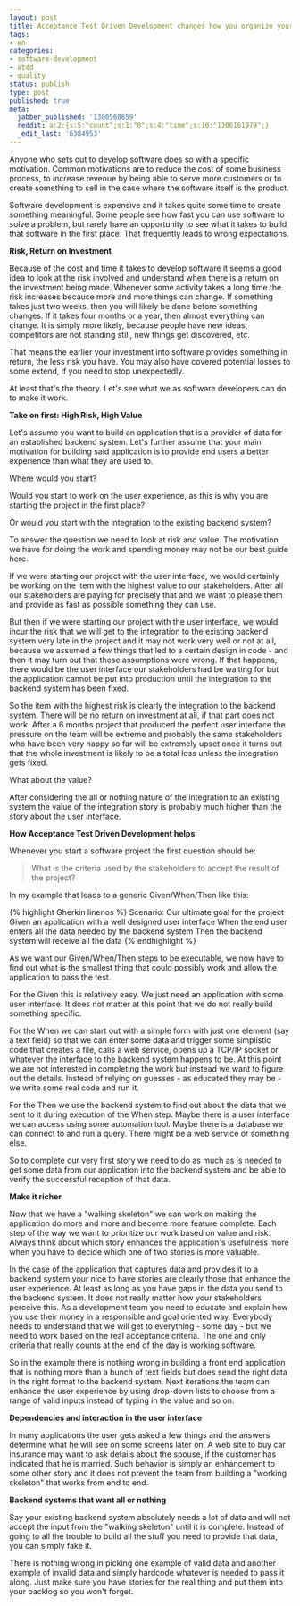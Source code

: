 ```yaml
---
layout: post
title: Acceptance Test Driven Development changes how you organize your project
tags:
- en
categories:
- software-development
- atdd
- quality
status: publish
type: post
published: true
meta:
  jabber_published: '1300568659'
  reddit: a:2:{s:5:"count";s:1:"0";s:4:"time";s:10:"1306161979";}
  _edit_last: '6384953'
---
```

Anyone who sets out to develop software does so with a specific motivation. Common motivations are to reduce the cost of some business process, to increase revenue by being able to serve more customers or to create something to sell in the case where the software itself is the product. 

Software development is expensive and it takes quite some time to create something meaningful. Some people see how fast you can use software to solve a problem, but rarely have an opportunity to see what it takes to build that software in the first place. That frequently leads to wrong expectations.

<strong>Risk, Return on Investment</strong>

Because of the cost and time it takes to develop software it seems a good idea to look at the risk involved and understand when there is a return on the investment being made. Whenever some activity takes a long time the risk increases because more and more things can change. If something takes just two weeks, then you will likely be done before something changes. If it takes four months or a year, then almost everything can change. It is simply more likely, because  people have new ideas, competitors are not standing still, new things get discovered, etc.

That means the earlier your investment into software provides something in return, the less risk you have. You may also have covered potential losses to some extend, if you need to stop unexpectedly.

At least that's the theory. Let's see what we as software developers can do to make it work.

<strong>Take on first: High Risk, High Value</strong>

Let's assume you want to build an application that is a provider of data for an established backend system. Let's further assume that your main motivation for building said application is to provide end users a better experience than what they are used to.

Where would you start?

Would you start to work on the user experience, as this is why you are starting the project in the first place?

Or would you start with the integration to the existing backend system?

To answer the question we need to look at risk and value. The motivation we have for doing the work and spending money may not be our best guide here.

If we were starting our project with the user interface, we would certainly be working on the item with the highest value to our stakeholders. After all our stakeholders are paying for precisely that and we want to please them and provide as fast as possible something they can use.

But then if we were starting our project with the user interface, we would incur the risk that we will get to the integration to the existing backend system very late in the project and it may not work very well or not at all, because we assumed a few things that led to a certain design in code - and then it may turn out that these assumptions were wrong. If that happens, there would be the user interface our stakeholders had be waiting for but the application cannot be put into production until the integration to the backend system has been fixed.

So the item with the highest risk is clearly the integration to the backend system. There will be no return on investment at all, if that part does not work. After a 6 months project that produced the perfect user interface the pressure on the team will be extreme and probably the same stakeholders who have been very happy so far will be extremely upset once it turns out that the whole investment is likely to be a total loss unless the integration gets fixed.

What about the value?

After considering the all or nothing nature of the integration to an existing system the value of the integration story is probably much higher than the story about the user interface.

<strong>How Acceptance Test Driven Development helps</strong>

Whenever you start a software project the first question should be:

<blockquote>What is the criteria used by the stakeholders to accept the result of the project?</blockquote>

In my example that leads to a generic Given/When/Then like this:

{% highlight Gherkin linenos %}
Scenario: Our ultimate goal for the project
	Given an application with a well designed user interface
	When the end user enters all the data needed by the backend system
	Then the backend system will receive all the data
{% endhighlight %}

As we want our Given/When/Then steps to be executable, we now have to find out what is the smallest thing that could possibly work and allow the application to pass the test.

For the Given this is relatively easy. We just need an application with some user interface. It does not matter at this point that we do not really build something specific.

For the When we can start out with a simple form with just one element (say a text field) so that we can enter some data and trigger some simplistic code that creates a file, calls a web service, opens up a TCP/IP socket or whatever the interface to the backend system happens to be. At this point we are not interested in completing the work but instead we want to figure out the details. Instead of relying on guesses - as educated they may be - we write some real code and run it.

For the Then we use the backend system to find out about the data that we sent to it during execution of the When step. Maybe there is a user interface we can access using some automation tool. Maybe there is a database we can connect to and run a query. There might be a web service or something else.

So to complete our very first story we need to do as much as is needed to get some data from our application into the backend system and be able to verify the successful reception of that data.

<strong>Make it richer</strong>

Now that we have a "walking skeleton" we can work on making the application do more and more and become more feature complete. Each step of the way we want to prioritize our work based on value and risk. Always think about which story enhances the application's usefulness more when you have to decide which one of two stories is more valuable.

In the case of the application that captures data and provides it to a backend system your nice to have stories are clearly those that enhance the user experience. At least as long as you have gaps in the data you send to the backend system. It does not really matter how your stakeholders perceive this. As a development team you need to educate and explain how you use their money in a responsible and goal oriented way. Everybody needs to understand that we will get to everything - some day - but we need to work based on the real acceptance criteria. The one and only criteria that really counts at the end of the day is working software.

So in the example there is nothing wrong in building a front end application that is nothing more than a bunch of text fields but does send the right data in the right format to the backend system. Next iterations the team can enhance the user experience by using drop-down lists to choose from a range of valid inputs instead of typing in the value and so on.

<strong>Dependencies and interaction in the user interface</strong>

In many applications the user gets asked a few things and the answers determine what he will see on some screens later on. A web site to buy car insurance may want to ask details about the spouse, if the customer has indicated that he is married. Such behavior is simply an enhancement to some other story and it does not prevent the team from building a "working skeleton" that works from end to end.

<strong>Backend systems that want all or nothing</strong>

Say your existing backend system absolutely needs a lot of data and will not accept the input from the "walking skeleton" until it is complete. Instead of going to all the trouble to build all the stuff you need to provide that data, you can simply fake it.

There is nothing wrong in picking one example of valid data and another example of invalid data and simply hardcode whatever is needed to pass it along. Just make sure you have stories for the real thing and put them into your backlog so you won't forget.
